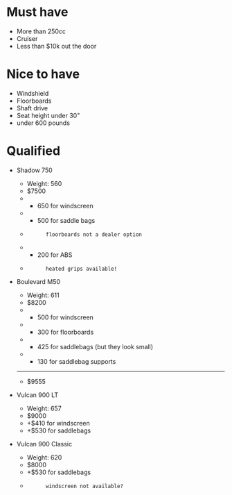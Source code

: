 # Must have

  - More than 250cc
  - Cruiser
  - Less than $10k out the door

# Nice to have

  - Windshield
  - Floorboards
  - Shaft drive
  - Seat height under 30"
  - under 600 pounds

# Qualified

  - Shadow 750
    - Weight: 560
    - $7500
    - + 650 for windscreen
    - + 500 for saddle bags
    -           floorboards not a dealer option
    - + 200 for ABS
    -           heated grips available!

  - Boulevard M50
    - Weight: 611
    - $8200
    - + 500 for windscreen
    - + 300 for floorboards
    - + 425 for saddlebags (but they look small)
    - + 130 for saddlebag supports
    - -----
    - $9555

  - Vulcan 900 LT
    - Weight: 657
    - $9000
    - +$410 for windscreen
    - +$530 for saddlebags

  - Vulcan 900 Classic
    - Weight: 620
    - $8000
    - +$530 for saddlebags
    -           windscreen not available?

